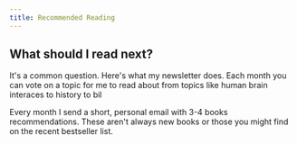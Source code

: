 ```yaml
---
title: Recommended Reading
---
```


## What should I read next?

It's a common question. Here's what my newsletter does. Each month you can vote on a topic for me to read about from topics like human brain interaces to history to bil

Every month I send a short, personal email with 3-4 books recommendations. These aren't always new books or those you might find on the recent bestseller list.
